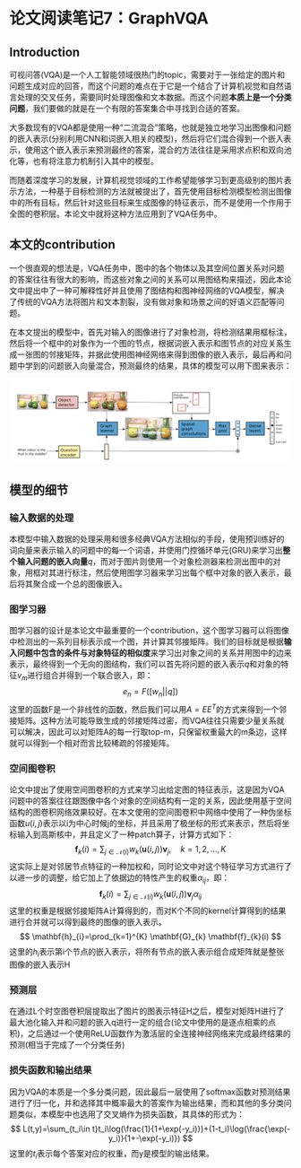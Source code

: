 # 论文阅读笔记7：GraphVQA

## Introduction

​	  可视问答(VQA)是一个人工智能领域很热门的topic，需要对于一张给定的图片和问题生成对应的回答，而这个问题的难点在于它是一个结合了计算机视觉和自然语言处理的交叉任务，需要同时处理图像和文本数据。而这个问题**本质上是一个分类问题**，我们要做的就是在一个有限的答案集合中寻找到合适的答案。

​	  大多数现有的VQA都是使用一种“二流混合”策略，也就是独立地学习出图像和问题的嵌入表示(分别利用CNN和词嵌入相关的模型)，然后将它们混合得到一个嵌入表示，使用这个嵌入表示来预测最终的答案，混合的方法往往是采用求点积和双向池化等，也有将注意力机制引入其中的模型。

​	  而随着深度学习的发展，计算机视觉领域的工作希望能够学习到更高级别的图片表示方法，一种基于目标检测的方法就被提出了，首先使用目标检测模型检测出图像中的所有目标，然后针对这些目标来生成图像的特征表示，而不是使用一个作用于全图的卷积层。本论文中就将这种方法应用到了VQA任务中。

## 本文的contribution

​	  一个很直观的想法是，VQA任务中，图中的各个物体以及其空间位置关系对问题的答案往往有很大的影响，而这些对象之间的关系可以用图结构来描述，因此本论文中提出中了一种可解释性好并且使用了图结构和图神经网络的VQA模型，解决了传统的VQA方法将图片和文本割裂，没有做对象和场景之间的好语义匹配等问题。

​	  在本文提出的模型中，首先对输入的图像进行了对象检测，将检测结果用框标注，然后将一个框中的对象作为一个图的节点，根据词嵌入表示和图节点的对应关系生成一张图的邻接矩阵，并据此使用图神经网络来得到图像的嵌入表示，最后再和问题中学到的问题嵌入向量混合，预测最终的结果，具体的模型可以用下图来表示：

![image-20210711150805893](static/image-20210711150805893.png)

## 模型的细节

### 输入数据的处理

​	  本模型中输入数据的处理采用和很多经典VQA方法相似的手段，使用预训练好的词向量来表示输入的问题中的每一个词语，并使用门控循环单元(GRU)来学习出**整个输入问题的嵌入向量**$q$，而对于图片则使用一个对象检测器来检测出图中的对象，用框对其进行标注，然后使用图学习器来学习出每个框中对象的嵌入表示，最后将其聚合成一个总的图像嵌入。

### 图学习器

​	  图学习器的设计是本论文中最重要的一个contribution，这个图学习器可以将图像中检测出的一系列目标表示成一个图，并计算其邻接矩阵。我们的目标就是根据**输入问题中包含的条件与对象特征的相似度**来学习出对象之间的关系并用图中的边来表示，最终得到一个无向的图结构，我们可以首先将问题的嵌入表示$q$和对象的特征$v_m$进行组合并得到一个联合嵌入，即：
$$
e_n=F([w_n||q])
$$
这里的函数F是一个非线性的函数，然后我们可以用$A=EE^T$的方式来得到一个邻接矩阵。这种方法可能导致生成的邻接矩阵过密，而VQA往往只需要少量关系就可以解决，因此可以对矩阵A的每一行取top-m，只保留权重最大的m条边，这样就可以得到一个相对而言比较稀疏的邻接矩阵。

### 空间图卷积

​	  论文中提出了使用空间图卷积的方式来学习出给定图的特征表示，这是因为VQA问题中的答案往往跟图像中各个对象的空间结构有一定的关系，因此使用基于空间结构的图卷积网络效果较好。在本文使用的空间图卷积中网络中使用了一种伪坐标函数$u(i,j)$表示以i为中心时候j的坐标，并且采用了极坐标的形式来表示，然后将坐标输入到高斯核中，并且定义了一种patch算子，计算方式如下：
$$
\mathbf{f}_{k}(i)=\sum_{j \in \mathcal{N}(i)} w_{k}(\mathbf{u}(i, j)) \mathbf{v}_{j}, \quad k=1,2, \ldots, K
$$
这实际上是对邻居节点特征的一种加权和，同时论文中对这个特征学习方式进行了以进一步的调整，给它加上了依据边的特性产生的权重$\alpha_{ij}$，即：
$$
\mathbf{f}_{k}(i)=\sum_{j \in \mathcal{N}(i)} w_{k}(\mathbf{u}(i, j)) \mathbf{v}_{j}\alpha_{ij}
$$
这里的权重是根据邻接矩阵A计算得到的，而对K个不同的kernel计算得到的结果进行合并就可以得到最终的图像的嵌入表示。
$$
\mathbf{h}_{i}=\prod_{k=1}^{K} \mathbf{G}_{k} \mathbf{f}_{k}(i)
$$
这里的$h_i$表示第i个节点的嵌入表示，将所有节点的嵌入表示组合成矩阵就是整张图像的嵌入表示H



### 预测层

​	  在通过L个时空图卷积层提取出了图片的图表示特征H之后，模型对矩阵H进行了最大池化输入并和问题的嵌入q进行一定的组合(论文中使用的是逐点相乘的点积)，之后通过一个使用ReLU函数作为激活层的全连接神经网络来完成最终结果的预测(相当于完成了一个分类任务)

### 损失函数和输出结果

​	  因为VQA的本质是一个多分类问题，因此最后一层使用了softmax函数对预测结果进行了归一化，并和选择其中概率最大的答案作为输出结果，而和其他的多分类问题类似，本模型中也选用了交叉熵作为损失函数，其具体的形式为：
$$
L(t,y)=\sum_{t_i\in t}t_i\log(\frac{1}{1+\exp(-y_i)})+(1-t_i)\log(\frac{\exp(-y_i)}{1+-\exp(-y_i)})
$$
这里的$t_i$表示每个答案对应的权重，而y是模型的输出结果。























